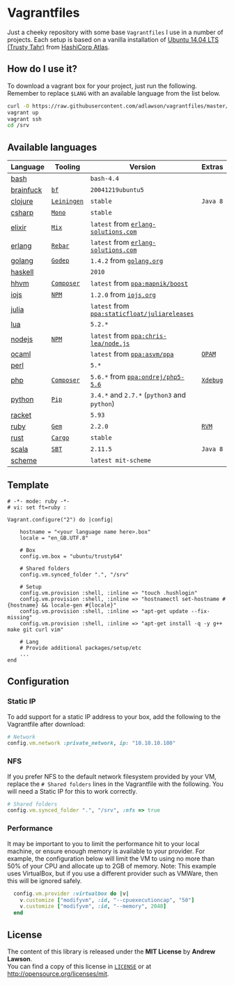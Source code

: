 # Vagrantfiles

Just a cheeky repository with some base `Vagrantfiles` I use in a number of
projects. Each setup is based on a vanilla installation of
[Ubuntu 14.04 LTS (Trusty Tahr)][ubuntu] from [HashiCorp Atlas][boxes].

## How do I use it?
To download a vagrant box for your project, just run the following. Remember to
replace `$LANG` with an available language from the list below.
```bash
curl -O https://raw.githubusercontent.com/adlawson/vagrantfiles/master/$LANG/Vagrantfile
vagrant up
vagrant ssh
cd /srv
```

## Available languages
| Language                   | Tooling                  | Version                                                     | Extras             |
| -------------------------- | ------------------------ | ----------------------------------------------------------- | ------------------ |
| [bash][raw-bash]           |                          | `bash-4.4`                                                  |                    | 
| [brainfuck][raw-brainfuck] | [`bf`][bf]               | `20041219ubuntu5`                                           |                    |
| [clojure][raw-clojure]     | [`Leiningen`][leiningen] | `stable`                                                    | `Java 8`           |
| [csharp][raw-csharp]       | [`Mono`][mono]           | `stable`                                                    |                    |
| [elixir][raw-elixir]       | [`Mix`][mix]             | `latest` from [`erlang-solutions.com`][src-erlang]          |                    |
| [erlang][raw-erlang]       | [`Rebar`][rebar]         | `latest` from [`erlang-solutions.com`][src-erlang]          |                    |
| [golang][raw-golang]       | [`Godep`][godep]         | `1.4.2` from [`golang.org`][src-golang]                     |                    |
| [haskell][raw-haskell]     |                          | `2010`                                                      |                    |
| [hhvm][raw-hhvm]           | [`Composer`][composer]   | `latest` from [`ppa:mapnik/boost`][ppa-hhvm]                |                    |
| [iojs][raw-iojs]           | [`NPM`][npm]             | `1.2.0` from [`iojs.org`][src-iojs]                         |                    |
| [julia][raw-julia]         |                          | `latest` from [`ppa:staticfloat/juliareleases`][ppa-julia]  |                    |
| [lua][raw-lua]             |                          | `5.2.*`                                                     |                    |
| [nodejs][raw-nodejs]       | [`NPM`][npm]             | `latest` from [`ppa:chris-lea/node.js`][ppa-nodejs]         |                    |
| [ocaml][raw-ocaml]         |                          | `latest` from [`ppa:asvm/ppa`][ppa-ocaml]                   | [`OPAM`][opam]     |
| [perl][raw-perl]           |                          | `5.*`                                                       |                    |
| [php][raw-php]             | [`Composer`][composer]   | `5.6.*` from [`ppa:ondrej/php5-5.6`][ppa-php]               | [`Xdebug`][xdebug] |
| [python][raw-python]       | [`Pip`][pip]             | `3.4.*` and `2.7.*` (`python3` and `python`)                |                    |
| [racket][raw-racket]       |                          | `5.93`                                                      |                    |
| [ruby][raw-ruby]           | [`Gem`][gem]             | `2.2.0`                                                     | [`RVM`][rvm]       |
| [rust][raw-rust]           | [`Cargo`][cargo]         | `stable`                                                    |                    |
| [scala][raw-scala]         | [`SBT`][sbt]             | `2.11.5`                                                    | `Java 8`           |
| [scheme][raw-scheme]       |                          | `latest mit-scheme`                                         |                    |


## Template
```
# -*- mode: ruby -*-
# vi: set ft=ruby :

Vagrant.configure("2") do |config|

    hostname = "<your language name here>.box"
    locale = "en_GB.UTF.8"

    # Box
    config.vm.box = "ubuntu/trusty64"

    # Shared folders
    config.vm.synced_folder ".", "/srv"

    # Setup
    config.vm.provision :shell, :inline => "touch .hushlogin"
    config.vm.provision :shell, :inline => "hostnamectl set-hostname #{hostname} && locale-gen #{locale}"
    config.vm.provision :shell, :inline => "apt-get update --fix-missing"
    config.vm.provision :shell, :inline => "apt-get install -q -y g++ make git curl vim"

    # Lang
    # Provide additional packages/setup/etc
    ...
end
```

## Configuration

### Static IP
To add support for a static IP address to your box, add the following to the
Vagrantfile after download:
```ruby
# Network
config.vm.network :private_network, ip: "10.10.10.100"
```

### NFS
If you prefer NFS to the default network filesystem provided by your VM, replace
the `# Shared folders` lines in the Vagrantfile with the following. You will
need a Static IP for this to work correctly.
```ruby
# Shared folders
config.vm.synced_folder ".", "/srv", :nfs => true
```

### Performance
It may be important to you to limit the performance hit to your local machine,
or ensure enough memory is available to your provider. For example, the
configuration below will limit the VM to using no more than 50% of your CPU and
allocate up to 2GB of memory. Note: This example uses VirtualBox, but if you use
a different provider such as VMWare, then this will be ignored safely.
```ruby
  config.vm.provider :virtualbox do |v|
    v.customize ["modifyvm", :id, "--cpuexecutioncap", "50"]
    v.customize ["modifyvm", :id, "--memory", 2048]
  end
```

## License
The content of this library is released under the **MIT License** by
**Andrew Lawson**.<br/> You can find a copy of this license in
[`LICENSE`][license] or at http://opensource.org/licenses/mit.

[boxes]:       https://atlas.hashicorp.com
[license]:     LICENSE
[ubuntu]:      http://www.ubuntu.com/server
[vagrant]:     https://vagrantup.com

[ppa-hhvm]:    https://github.com/facebook/hhvm/wiki/Prebuilt-Packages-on-Ubuntu-12.04
[ppa-julia]:   https://launchpad.net/~staticfloat/+archive/juliareleases
[ppa-nodejs]:  https://launchpad.net/~chris-lea/+archive/node.js
[ppa-ocaml]:   https://launchpad.net/~avsm/+archive/ubuntu/ppa
[ppa-php]:     https://launchpad.net/~ondrej/+archive/php5-5.6
[src-erlang]:  https://www.erlang-solutions.com/downloads/download-erlang-otp
[src-golang]:  https://golang.org/dl/
[src-iojs]:    https://iojs.org/dist

[bf]:          http://pkqs.net/~sbeyer/#bf
[cargo]:       http://crates.io
[composer]:    https://getcomposer.org
[gem]:         https://rubygems.org
[godep]:       https://github.com/tools/godep
[leiningen]:   https://github.com/technomancy/leiningen
[mix]:         http://elixir-lang.org/getting_started/mix_otp/1.html
[mono]:        http://www.mono-project.com/
[npm]:         https://www.npmjs.org
[opam]:        https://opam.ocaml.org
[pip]:         http://pip.readthedocs.org/en/latest
[rebar]:       https://github.com/rebar/rebar
[rvm]:         https://rvm.io
[sbt]:         http://www.scala-sbt.org
[xdebug]:      http://xdebug.org/

[raw-bash]:      https://raw.githubusercontent.com/adlawson/vagrantfiles/master/bash/Vagrantfile
[raw-brainfuck]: https://raw.githubusercontent.com/adlawson/vagrantfiles/master/brainfuck/Vagrantfile
[raw-clojure]:   https://raw.githubusercontent.com/adlawson/vagrantfiles/master/clojure/Vagrantfile
[raw-csharp]:    https://raw.githubusercontent.com/adlawson/vagrantfiles/master/csharp/Vagrantfile
[raw-elixir]:    https://raw.githubusercontent.com/adlawson/vagrantfiles/master/elixir/Vagrantfile
[raw-erlang]:    https://raw.githubusercontent.com/adlawson/vagrantfiles/master/erlang/Vagrantfile
[raw-golang]:    https://raw.githubusercontent.com/adlawson/vagrantfiles/master/golang/Vagrantfile
[raw-haskell]:   https://raw.githubusercontent.com/adlawson/vagrantfiles/master/haskell/Vagrantfile
[raw-hhvm]:      https://raw.githubusercontent.com/adlawson/vagrantfiles/master/hhvm/Vagrantfile
[raw-iojs]:      https://raw.githubusercontent.com/adlawson/vagrantfiles/master/iojs/Vagrantfile
[raw-julia]:     https://raw.githubusercontent.com/adlawson/vagrantfiles/master/julia/Vagrantfile
[raw-lua]:       https://raw.githubusercontent.com/adlawson/vagrantfiles/master/lua/Vagrantfile
[raw-nodejs]:    https://raw.githubusercontent.com/adlawson/vagrantfiles/master/nodejs/Vagrantfile
[raw-ocaml]:     https://raw.githubusercontent.com/adlawson/vagrantfiles/master/ocaml/Vagrantfile
[raw-perl]:      https://raw.githubusercontent.com/adlawson/vagrantfiles/master/perl/Vagrantfile
[raw-php]:       https://raw.githubusercontent.com/adlawson/vagrantfiles/master/php/Vagrantfile
[raw-python]:    https://raw.githubusercontent.com/adlawson/vagrantfiles/master/python/Vagrantfile
[raw-racket]:    https://raw.githubusercontent.com/adlawson/vagrantfiles/master/racket/Vagrantfile
[raw-ruby]:      https://raw.githubusercontent.com/adlawson/vagrantfiles/master/ruby/Vagrantfile
[raw-rust]:      https://raw.githubusercontent.com/adlawson/vagrantfiles/master/rust/Vagrantfile
[raw-scala]:     https://raw.githubusercontent.com/adlawson/vagrantfiles/master/scala/Vagrantfile
[raw-scheme]:    https://raw.githubusercontent.com/adlawson/vagrantfiles/master/scheme/Vagrantfile
